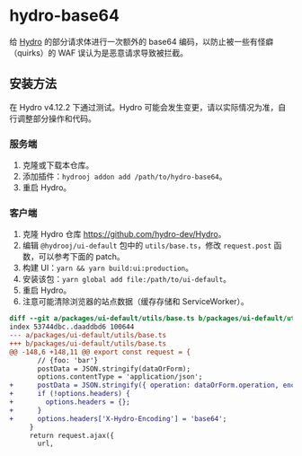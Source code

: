 # hydro-base64

给 [Hydro](https://hydro.js.org/) 的部分请求体进行一次额外的 base64 编码，以防止被一些有怪癖（quirks）的 WAF 误认为是恶意请求导致被拦截。

## 安装方法

在 Hydro v4.12.2 下通过测试。Hydro 可能会发生变更，请以实际情况为准，自行调整部分操作和代码。

### 服务端

1. 克隆或下载本仓库。
2. 添加插件：`hydrooj addon add /path/to/hydro-base64`。
3. 重启 Hydro。

### 客户端

1. 克隆 Hydro 仓库 <https://github.com/hydro-dev/Hydro>。
2. 编辑 `@hydrooj/ui-default` 包中的 `utils/base.ts`，修改 `request.post` 函数，可以参考下面的 patch。
3. 构建 UI：`yarn && yarn build:ui:production`。
4. 安装该包：`yarn global add file:/path/to/ui-default`。
5. 重启 Hydro。
6. 注意可能清除浏览器的站点数据（缓存存储和 ServiceWorker）。

```diff
diff --git a/packages/ui-default/utils/base.ts b/packages/ui-default/utils/base.ts
index 53744dbc..daaddbd6 100644
--- a/packages/ui-default/utils/base.ts
+++ b/packages/ui-default/utils/base.ts
@@ -148,6 +148,11 @@ export const request = {
       // {foo: 'bar'}
       postData = JSON.stringify(dataOrForm);
       options.contentType = 'application/json';
+      postData = JSON.stringify({ operation: dataOrForm.operation, encodedBody: window.btoa(postData) });
+      if (!options.headers) {
+        options.headers = {};
+      }
+      options.headers['X-Hydro-Encoding'] = 'base64';
     }
     return request.ajax({
       url,
```
